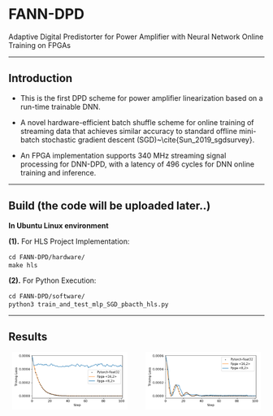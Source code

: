 # FANN-DPD
Adaptive Digital Predistorter for Power Amplifier with Neural Network Online Training on FPGAs


--------------------------------------------------------------------------------
Introduction
--------------------------------------------------------------------------------
* This is the first DPD scheme for power amplifier linearization based on a run-time trainable DNN. 

* A novel hardware-efficient batch shuffle scheme for online training of streaming data that achieves similar accuracy to standard offline mini-batch stochastic gradient descent (SGD)~\cite{Sun_2019_sgdsurvey}.

* An FPGA implementation supports 340 MHz streaming signal processing for DNN-DPD, with a latency of 496 cycles for DNN online training and inference.

--------------------------------------------------------------------------------
Build (the code will be uploaded later..)
--------------------------------------------------------------------------------
**In Ubuntu Linux environment**

__(1).__ For HLS Project Implementation:
```
cd FANN-DPD/hardware/
make hls
```
__(2).__ For Python Execution:
```
cd FANN-DPD/software/
python3 train_and_test_mlp_SGD_pbacth_hls.py
```

--------------------------------------------------------------------------------
Results
--------------------------------------------------------------------------------
<p align="center">
  <img alt="Light" src="https://github.com/bingleilou/FANN-DPD/blob/main/software/figure/multi_b_m0.png" width="45%">
&nbsp; &nbsp; &nbsp; &nbsp;
  <img alt="Dark" src="https://github.com/bingleilou/FANN-DPD/blob/main/software/figure/multi_b_m09.png" width="45%">
</p>

